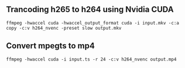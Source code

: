 
## Trancoding h265 to h264 using Nvidia CUDA

`ffmpeg -hwaccel cuda -hwaccel_output_format cuda -i input.mkv -c:a copy -c:v h264_nvenc -preset slow output.mkv`

## Convert mpegts to mp4

`ffmpeg -hwaccel cuda -i input.ts -r 24 -c:v h264_nvenc output.mp4`